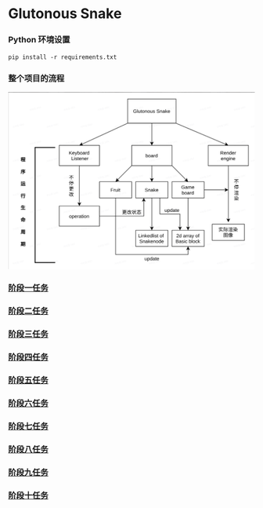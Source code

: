 # Glutonous Snake

### Python 环境设置
```{bash}
pip install -r requirements.txt
```

### 整个项目的流程
![](resources/flow_chart.png)

### [阶段一任务](phase/phase_1.md)

### [阶段二任务](phase/phase_2.md)

### [阶段三任务](phase/phase_3.md)

### [阶段四任务](phase/phase_4.md)

### [阶段五任务](phase/phase_5.md)

### [阶段六任务](phase/phase_6.md)

### [阶段七任务](phase/phase_7.md)

### [阶段八任务](phase/phase_8.md)

### [阶段九任务](phase/phase_9.md)

### [阶段十任务](phase/phase_10.md)

